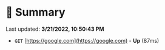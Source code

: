 # 📖 Summary
Last updated: **3/21/2022, 10:50:43 PM**

- `GET` [https://google.com](https://google.com) - **Up** (87ms)
